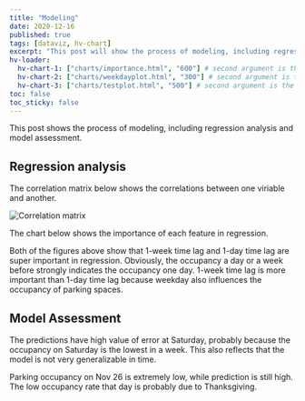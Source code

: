 ```yaml
---
title: "Modeling"
date: 2020-12-16
published: true
tags: [dataviz, hv-chart]
excerpt: "This post will show the process of modeling, including regression analysis and model assessment."
hv-loader:
  hv-chart-1: ["charts/importance.html", "600"] # second argument is the height
  hv-chart-2: ["charts/weekdayplot.html", "300"] # second argument is the height
  hv-chart-3: ["charts/testplot.html", "500"] # second argument is the height
toc: false
toc_sticky: false
---
```


This post shows the process of modeling, including regression analysis and model assessment.

## Regression analysis

The correlation matrix below shows the correlations between one viriable and another.

![Correlation matrix]({{site.url}}{{site.baseurl}}/assets/images/correlationmatrix.png)

The chart below shows the importance of each feature in regression.

<div id="hv-chart-1"></div>

Both of the figures above show that 1-week time lag and 1-day time lag are super important in regression. Obviously, the occupancy a day or a week before strongly indicates the occupancy one day. 1-week time lag is more important than 1-day time lag because weekday also influences the occupancy of parking spaces.

## Model Assessment

The predictions have high value of error at Saturday, probably because the occupancy on Saturday is the lowest in a week. This also reflects that the model is not very generalizable in time.

<div id="hv-chart-2"></div>

Parking occupancy on Nov 26 is extremely low, while prediction is still high. The low occupancy rate that day is probably due to Thanksgiving.

<div id="hv-chart-3"></div>